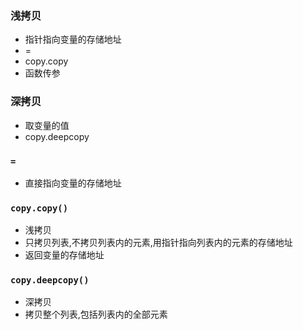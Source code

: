 
### 浅拷贝
* 指针指向变量的存储地址
* =
* copy.copy
* 函数传参

### 深拷贝
* 取变量的值
* copy.deepcopy

### `=`
* 直接指向变量的存储地址

### `copy.copy()`
* 浅拷贝
* 只拷贝列表,不拷贝列表内的元素,用指针指向列表内的元素的存储地址
* 返回变量的存储地址
### `copy.deepcopy()`
* 深拷贝
* 拷贝整个列表,包括列表内的全部元素